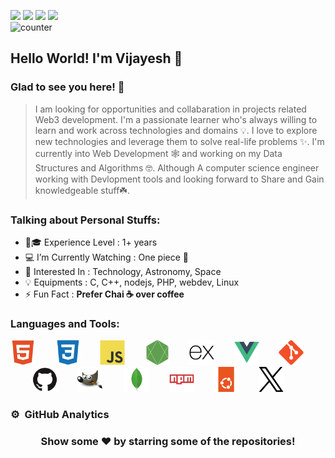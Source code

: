 [<img src="https://img.shields.io/badge/twitter-%231DA1F2.svg?&style=for-the-badge&logo=twitter&logoColor=white" />](https://twitter.com/#)
[<img src="https://img.shields.io/badge/linkedin-%230077B5.svg?&style=for-the-badge&logo=linkedin&logoColor=white" />](https://www.linkedin.com/in/#)
[<img src = "https://img.shields.io/badge/instagram-%23E4405F.svg?&style=for-the-badge&logo=instagram&logoColor=white">](https://www.instagram.com/#)
[<img src = "https://img.shields.io/badge/telegram-%233498DB.svg?&style=for-the-badge&logo=telegram&logoColor=white">](https://t.me/#)  
![counter](https://komarev.com/ghpvc/?username=vijayesh-thakur&style=flat-square)

## Hello World! I'm Vijayesh 👋

### Glad to see you here! 🤩 &nbsp;

> I am looking for opportunities and collabaration in projects related Web3 development. I'm a passionate learner who's always willing to learn and work across technologies and domains 💡. I love to explore new technologies and leverage them to solve real-life problems ✨.  I'm currently into Web Development 🕸️ and working on my Data Structures and Algorithms 🤓. Although A computer science engineer working with Devlopment tools and looking forward to Share and Gain knowledgeable stuff☘️.

### Talking about Personal Stuffs:


- 👨🎓 Experience Level : 1+ years
- 💻 I’m Currently Watching : One piece 🚀
- 🧩 Interested In : Technology, Astronomy, Space
- 💡 Equipments : C, C++, nodejs, PHP, webdev, Linux
- ⚡ Fun Fact : **Prefer Chai ☕ over coffee**

### Languages and Tools:

<img src="https://raw.githubusercontent.com/devicons/devicon/master/icons/html5/html5-plain.svg" width="40px">&nbsp;&nbsp;&nbsp;&nbsp;&nbsp;&nbsp;&nbsp;&nbsp;<img src="https://raw.githubusercontent.com/devicons/devicon/master/icons/css3/css3-plain.svg" width="40px">&nbsp;&nbsp;&nbsp;&nbsp;&nbsp;&nbsp;&nbsp;&nbsp;<img src="https://raw.githubusercontent.com/devicons/devicon/master/icons/javascript/javascript-original.svg" width="40px">&nbsp;&nbsp;&nbsp;&nbsp;&nbsp;&nbsp;&nbsp;&nbsp;<img src="https://raw.githubusercontent.com/devicons/devicon/master/icons/nodejs/nodejs-plain.svg" width="40px">&nbsp;&nbsp;&nbsp;&nbsp;&nbsp;&nbsp;&nbsp;&nbsp;<img src="https://raw.githubusercontent.com/devicons/devicon/master/icons/express/express-original.svg" width="40px">&nbsp;&nbsp;&nbsp;&nbsp;&nbsp;&nbsp;&nbsp;&nbsp;<img src="https://raw.githubusercontent.com/devicons/devicon/master/icons/vuejs/vuejs-original.svg" width="40px">&nbsp;&nbsp;&nbsp;&nbsp;&nbsp;&nbsp;&nbsp;&nbsp;<img src="https://raw.githubusercontent.com/devicons/devicon/master/icons/git/git-original.svg" width="40px">&nbsp;&nbsp;&nbsp;&nbsp;&nbsp;&nbsp;&nbsp;&nbsp;&nbsp;<img src="https://raw.githubusercontent.com/devicons/devicon/master/icons/github/github-original.svg" width="40px">&nbsp;&nbsp;&nbsp;&nbsp;&nbsp;&nbsp;&nbsp;&nbsp;<img src="https://raw.githubusercontent.com/devicons/devicon/master/icons/gimp/gimp-original.svg" width="40px">&nbsp;&nbsp;&nbsp;&nbsp;&nbsp;&nbsp;&nbsp;&nbsp;&nbsp;<img src="https://raw.githubusercontent.com/devicons/devicon/master/icons/mongodb/mongodb-original.svg" width="40px">&nbsp;&nbsp;&nbsp;&nbsp;&nbsp;&nbsp;&nbsp;&nbsp;<img src="https://raw.githubusercontent.com/devicons/devicon/master/icons/npm/npm-original-wordmark.svg" width="40px">&nbsp;&nbsp;&nbsp;&nbsp;&nbsp;&nbsp;&nbsp;&nbsp;<img src="https://raw.githubusercontent.com/devicons/devicon/master/icons/ubuntu/ubuntu-plain.svg" width="40px">&nbsp;&nbsp;&nbsp;&nbsp;&nbsp;&nbsp;&nbsp;&nbsp;<img src="https://raw.githubusercontent.com/devicons/devicon/master/icons/twitter/twitter-original.svg" width="40px">

### ⚙️ &nbsp;GitHub Analytics


<div align="center">

### Show some ❤️ by starring some of the repositories!

</div>
